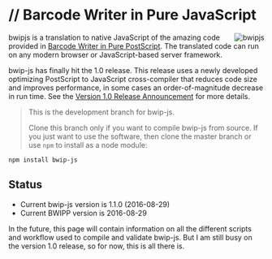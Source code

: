# // Barcode Writer in Pure JavaScript

<a href="http://metafloor.github.io/bwip-js"><img alt="bwipjs" align="right" src="http://metafloor.github.io/bwip-js/images/bwip-js.png"></a>
bwipjs is a translation to native JavaScript of the amazing code provided in [Barcode Writer in Pure PostScript](https://github.com/bwipp/postscriptbarcode).  The translated code can run on any modern browser or JavaScript-based server framework.

bwip-js has finally hit the 1.0 release.  This release uses a newly developed
optimizing PostScript to JavaScript cross-compiler that reduces code size and
improves performance, in some cases an order-of-magnitude decrease in run time.
See the [Version 1.0 Release Announcement](https://github.com/metafloor/bwip-js/wiki/Version-1.0-Release-Announcement) for more details.

> This is the development branch for bwip-js.
>
> Clone this branch only if you want to compile bwip-js from source.
> If you just want to use the software, then clone the master branch or use
> `npm` to install as a node module:

	npm install bwip-js

## Status 

* Current bwip-js version is 1.1.0 (2016-08-29)
* Current BWIPP version is 2016-08-29

In the future, this page will contain information on all the different scripts
and workflow used to compile and validate bwip-js.  But I am still busy on the
version 1.0 release, so for now, this is all there is.

